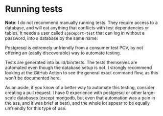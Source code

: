 # Running tests

**Note:** I do not recommend manually running tests. They require access to a database, and will eat anything that conflicts with test dependencies or tables. It needs a user called `spaceport-test` that can log in without a password, into a database by the same name.

Postgresql is extremely unfriendly from a consumer test POV, by not offering an (easily discoverable) way to automate testing.

Tests are generated into build/bin/tests. The tests themselves are automated even though the database setup is not. I strongly recommend looking at the GitHub Action to see the general exact command flow, as this won't be documented here.

As an aside, if you know of a better way to automate this testing, consider creating a pull request. I have 0 experience with postgresql or other large-scale databases (except mongodb, but even that automation was a pain in the ass, and it was brief at best), and the whole lot appear to be equally unfriendly for this type of use.


